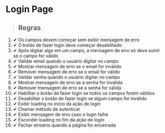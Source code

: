 # Login Page

> ## Regras
1. ✔ Os campos devem começar sem exibir mensagem de erro
2. ✔ O botão de fazer login deve começar desabilitado
3. ✔ Após digitar algo em um campo, a mensagem de erro só deve sumir se o campo for válido
4. ✔ Validar email quando o usuário digitar no campo
5. ✔ Mostrar mensagem de erro se o email for inválido
6. ✔ Remover mensagem de erro se o email for válido
7. ✔ Validar senha quando o usuário digitar no campo
8. ✔ Mostrar mensagem de erro se a senha for inválida
9. ✔ Remover mensagem de erro se a senha for válida
10. ✔ Habilitar o botão de fazer login se todos os campos forem válidos
11. ✔ Desabilitar o botão de fazer login se algum campo for inválido
12. ✔ Exibir loading no início da ação de login
13. ✔ Chamar método de autenticar
14. ✔ Exibir mensagem de erro caso o login falhe
15. ✔ Esconder loading no fim da ação de login
16. ✔ Fechar streams quando a página for encerrada